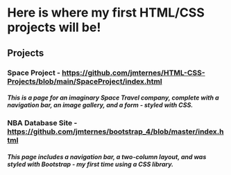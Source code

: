 # Here is where my first HTML/CSS projects will be!

## Projects

### Space Project - https://github.com/jmternes/HTML-CSS-Projects/blob/main/SpaceProject/index.html
##### This is a page for an imaginary Space Travel company, complete with a navigation bar, an image gallery, and a form - styled with CSS.

### NBA Database Site - https://github.com/jmternes/bootstrap_4/blob/master/index.html
##### This page includes a navigation bar, a two-column layout, and was styled with Bootstrap - my first time using a CSS library.
